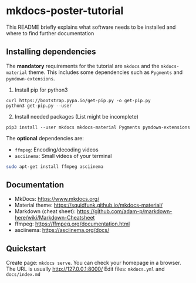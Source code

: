 # mkdocs-poster-tutorial

This README briefly explains what software needs to be installed and where to find further documentation

## Installing dependencies

The **mandatory** requirements for the tutorial are `mkdocs` and the `mkdocs-material` theme. This includes some dependencies such as `Pygments` and `pymdown-extensions`. 

1. Install pip for python3
```
curl https://bootstrap.pypa.io/get-pip.py -o get-pip.py
python3 get-pip.py --user
```

2. Install needed packages (List might be incomplete)
```
pip3 install --user mkdocs mkdocs-material Pygments pymdown-extensions
```

The **optional** dependencies are:

- `ffmpeg`: Encoding/decoding videos
- `asciinema`: Small videos of your terminal

```bash
sudo apt-get install ffmpeg asciinema
```

## Documentation

- MkDocs: https://www.mkdocs.org/
- Material theme: https://squidfunk.github.io/mkdocs-material/
- Markdown (cheat sheet): https://github.com/adam-p/markdown-here/wiki/Markdown-Cheatsheet
- ffmpeg: https://ffmpeg.org/documentation.html
- asciinema: https://asciinema.org/docs/

## Quickstart

Create page: `mkdocs serve`. You can check your homepage in a browser. The URL is usually http://127.0.0.1:8000/ Edit files: `mkdocs.yml` and `docs/index.md`
